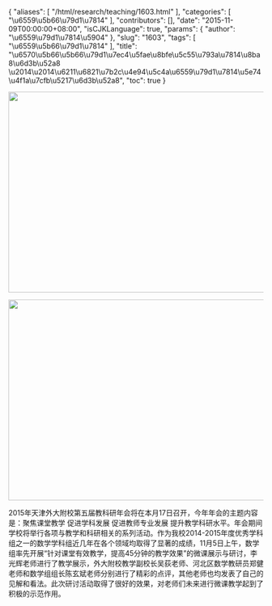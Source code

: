 {
    "aliases": [
        "/html/research/teaching/1603.html"
    ],
    "categories": [
        "\u6559\u5b66\u79d1\u7814"
    ],
    "contributors": [],
    "date": "2015-11-09T00:00:00+08:00",
    "isCJKLanguage": true,
    "params": {
        "author": "\u6559\u79d1\u7814\u5904"
    },
    "slug": "1603",
    "tags": [
        "\u6559\u5b66\u79d1\u7814"
    ],
    "title": "\u6570\u5b66\u5b66\u79d1\u7ec4\u5fae\u8bfe\u5c55\u793a\u7814\u8ba8\u6d3b\u52a8  \u2014\u2014\u6211\u6821\u7b2c\u4e94\u5c4a\u6559\u79d1\u7814\u5e74\u4f1a\u7cfb\u5217\u6d3b\u52a8",
    "toc": true
}


<img
    src="https://cdn.tfls.online/mirror/full/66a76d5f5a41cdb9d616af67b2dff2d6c60bcea4.jpg"
    style="display:block;margin-left:auto;margin-right:auto;"
    decoding="async"
    fetchpriority="auto"
    loading="lazy"
    height="397"
    width="600"
/>





<img
    src="https://cdn.tfls.online/mirror/full/19ee620ca3f42674b25771e9aaeec3ea8b32e1cf.jpg"
    style="display:block;margin-left:auto;margin-right:auto;"
    decoding="async"
    fetchpriority="auto"
    loading="lazy"
    height="397"
    width="600"
/>







2015年天津外大附校第五届教科研年会将在本月17日召开，今年年会的主题内容是：聚焦课堂教学 促进学科发展 促进教师专业发展 提升教学科研水平。年会期间学校将举行各项与教学和科研相关的系列活动。作为我校2014-2015年度优秀学科组之一的数学学科组近几年在各个领域均取得了显著的成绩，11月5日上午，数学组率先开展“针对课堂有效教学，提高45分钟的教学效果”的微课展示与研讨，李光辉老师进行了教学展示，外大附校教学副校长吴荻老师、河北区数学教研员郑健老师和数学组组长陈玄斌老师分别进行了精彩的点评，其他老师也均发表了自己的见解和看法。此次研讨活动取得了很好的效果，对老师们未来进行微课教学起到了积极的示范作用。




